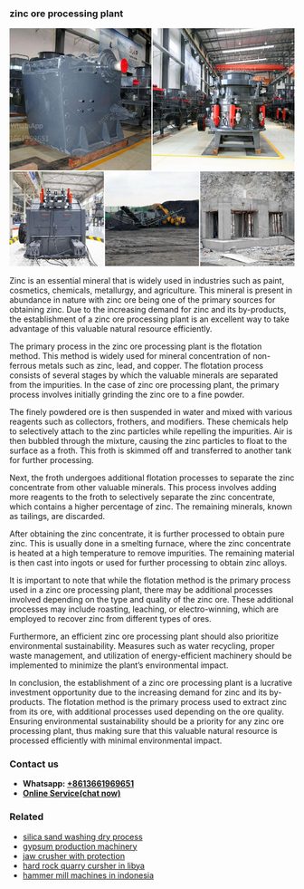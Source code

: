 <h3>zinc ore processing plant</h3><img src='1708309069.jpg' alt=''><p>Zinc is an essential mineral that is widely used in industries such as paint, cosmetics, chemicals, metallurgy, and agriculture. This mineral is present in abundance in nature with zinc ore being one of the primary sources for obtaining zinc. Due to the increasing demand for zinc and its by-products, the establishment of a zinc ore processing plant is an excellent way to take advantage of this valuable natural resource efficiently.</p><p>The primary process in the zinc ore processing plant is the flotation method. This method is widely used for mineral concentration of non-ferrous metals such as zinc, lead, and copper. The flotation process consists of several stages by which the valuable minerals are separated from the impurities. In the case of zinc ore processing plant, the primary process involves initially grinding the zinc ore to a fine powder.</p><p>The finely powdered ore is then suspended in water and mixed with various reagents such as collectors, frothers, and modifiers. These chemicals help to selectively attach to the zinc particles while repelling the impurities. Air is then bubbled through the mixture, causing the zinc particles to float to the surface as a froth. This froth is skimmed off and transferred to another tank for further processing.</p><p>Next, the froth undergoes additional flotation processes to separate the zinc concentrate from other valuable minerals. This process involves adding more reagents to the froth to selectively separate the zinc concentrate, which contains a higher percentage of zinc. The remaining minerals, known as tailings, are discarded.</p><p>After obtaining the zinc concentrate, it is further processed to obtain pure zinc. This is usually done in a smelting furnace, where the zinc concentrate is heated at a high temperature to remove impurities. The remaining material is then cast into ingots or used for further processing to obtain zinc alloys.</p><p>It is important to note that while the flotation method is the primary process used in a zinc ore processing plant, there may be additional processes involved depending on the type and quality of the zinc ore. These additional processes may include roasting, leaching, or electro-winning, which are employed to recover zinc from different types of ores.</p><p>Furthermore, an efficient zinc ore processing plant should also prioritize environmental sustainability. Measures such as water recycling, proper waste management, and utilization of energy-efficient machinery should be implemented to minimize the plant’s environmental impact.</p><p>In conclusion, the establishment of a zinc ore processing plant is a lucrative investment opportunity due to the increasing demand for zinc and its by-products. The flotation method is the primary process used to extract zinc from its ore, with additional processes used depending on the ore quality. Ensuring environmental sustainability should be a priority for any zinc ore processing plant, thus making sure that this valuable natural resource is processed efficiently with minimal environmental impact.</p><h3>Contact us</h3><ul><li><strong>Whatsapp:&nbsp;<a href="https://wa.me/8613661969651">+8613661969651</a></strong></li><li><a href="https://swt.shibang-china.com/?git&amp;zhl&amp;zinc ore processing plant"><strong>Online Service(chat now)</strong></a></li></ul><h3>Related</h3><ul><li><a href='silica sand washing dry process.md'>silica sand washing dry process</a></li><li><a href='gypsum production machinery.md'>gypsum production machinery</a></li><li><a href='jaw crusher with protection.md'>jaw crusher with protection</a></li><li><a href='hard rock quarry cursher in libya.md'>hard rock quarry cursher in libya</a></li><li><a href='hammer mill machines in indonesia.md'>hammer mill machines in indonesia</a></li></ul>